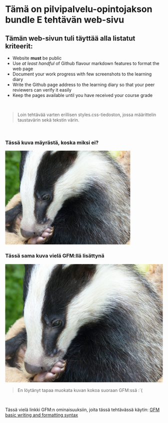 <link rel="stylesheet" type="text/css" href="styles.css">

# Tämä on pilvipalvelu-opintojakson bundle E tehtävän web-sivu

## Tämän web-sivun tuli täyttää alla listatut kriteerit:
-	Website **must** be public
-	Use *at least handful* of Github flavour markdown features to format the web page
-	Document your work progress with few screenshots to the learning diary
-	Write the Github page address to the learning diary so that your peer reviewers can verify it easily
-	Keep the pages available until you have received your course grade

<br>

> Loin tehtävää varten erillisen styles.css-tiedoston, jossa määrittelin taustavärin sekä tekstin värin.

<br>

### Tässä kuva mäyrästä, koska miksi ei?

<img src="mayra.jpeg" alt="Mäyryli" width="400" height=auto>

<br>

### Tässä sama kuva vielä GFM:llä lisättynä 

![Mäyryli](mayra.jpeg)

> En löytänyt tapaa muokata kuvan kokoa suoraan GFM:ssä :´(

<br>

Tässä vielä linkki GFM:n ominaisuuksiin, joita tässä tehtävässä käytin: [GFM basic writing and formatting syntax](https://docs.github.com/en/get-started/writing-on-github/getting-started-with-writing-and-formatting-on-github/basic-writing-and-formatting-syntax)
